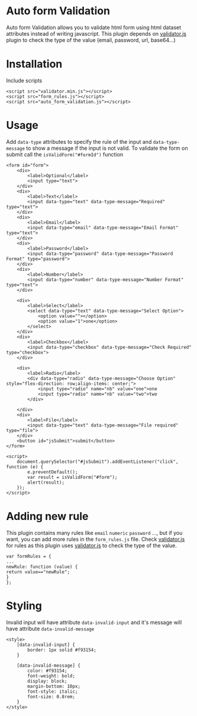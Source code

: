 <h1>
    Auto form Validation
</h1>
<p>
    Auto form Validation allows you to validate html form using html dataset attributes instead of writing javascript.
    This plugin depends on <a href="https://github.com/validatorjs/validator.js">validator.js</a> plugin to check the type of the value (email, password, url, base64...)
</p>
<h1>
    Installation
</h1>
<p>
    Include scripts
</p>

```
<script src="validator.min.js"></script>
<script src="form_rules.js"></script>
<script src="auto_form_validation.js"></script>
```
<h1>
    Usage
</h1>
<p>
    Add <code>data-type</code> attributes to specify the rule of the input and <code>data-type-message</code> to show a
    message if the input is not valid.
    To validate the form on submit call the <code>isValidForm("#formId")</code> function
</p>

```
<form id="form">
    <div>
        <label>Optional</label>
        <input type="text">
    </div>
    <div>
        <label>Text</label>
        <input data-type="text" data-type-message="Required" type="text">
    </div>
    <div>
        <label>Email</label>
        <input data-type="email" data-type-message="Email Format" type="text">
    </div>
    <div>
        <label>Password</label>
        <input data-type="password" data-type-message="Password Format" type="password">
    </div>
    <div>
        <label>Number</label>
        <input data-type="number" data-type-message="Number Format" type="text">
    </div>

    <div>
        <label>Select</label>
        <select data-type="text" data-type-message="Select Option">
            <option value=""></option>
            <option value="1">one</option>
        </select>
    </div>
    <div>
        <label>Checkbox</label>
        <input data-type="checkbox" data-type-message="Check Required" type="checkbox">
    </div>

    <div>
        <label>Radio</label>
        <div data-type="radio" data-type-message="Choose Option" style="flex-direction: row;align-items: center;">
            <input type="radio" name="nb" value="one">one
            <input type="radio" name="nb" value="two">two
        </div>

    </div>
    <div>
        <label>File</label>
        <input data-type="text" data-type-message="File required" type="file">
    </div>
    <button id="jsSubmit">submit</button>
</form>

<script>
    document.querySelector("#jsSubmit").addEventListener("click", function (e) {
        e.preventDefault();
        var result = isValidForm("#form");
        alert(result);
    });
</script>
```
<h1>
    Adding new rule
</h1>
<p>
    This plugin contains many rules like <code>email</code> <code>numeric</code> <code>password</code> ..., but if you
    want, you can add more rules in the <code>form_rules.js</code> file.
    Check <a href="https://github.com/validatorjs/validator.js">validator.js</a> for rules as this plugin uses <a href="https://github.com/validatorjs/validator.js">validator.js</a> to check the type of the value.
</p>

```
var formRules = {
...
newRule: function (value) {
return value=="newRule";
}
};
```
<h1>
    Styling
</h1>
<p>
    Invalid input will have attribute <code>data-invalid-input</code> and it's message will have attribute
    <code>data-invalid-message</code>
</p>

```
<style>
    [data-invalid-input] {
        border: 1px solid #f93154;
    }

    [data-invalid-message] {
        color: #f93154;
        font-weight: bold;
        display: block;
        margin-bottom: 10px;
        font-style: italic;
        font-size: 0.8rem;
    }
</style>
```